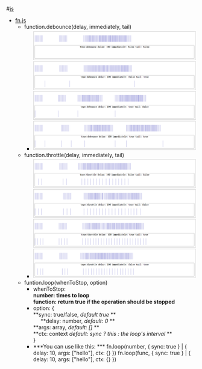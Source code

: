 #[js](js/)  
* [fn.js](js/fn.js)
  * function.debounce(delay, immediately, tail)
    * ![debounce](js/debounce.png)
  * function.throttle(delay, immediately, tail)  
    * ![throttle](js/throttle.png)
  * funtion.loop(whenToStop, option)
    - whenToStop:  
      **number: times to loop**  
      **function: return true if the operation should be stopped**
    - option: {  
      **sync: true/false, _default true_ **  
      **delay: number, _default: 0_ **  
      **args: array, _default: []_ **  
      **ctx: context _default: sync ? this : the loop's interval_ **  
    }
    - ***You can use like this: ***
            fn.loop(number, { sync: true } | { delay: 10, args: ["hello"], ctx: {} })
            fn.loop(func, { sync: true } | { delay: 10, args: ["hello"], ctx: {} })
